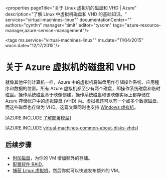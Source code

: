 <properties
	pageTitle="关于 Linux 虚拟机的磁盘和 VHD | Azure"
	description="了解 Linux 中虚拟机磁盘和 VHD 的基础知识。"
	services="virtual-machines-linux""
	documentationCenter=""
	authors="cynthn"
	manager="timlt"
	editor="tysonn"
	tags="azure-resource-manager,azure-service-management"/>

<tags
	ms.service="virtual-machines-linux""
	ms.date="11/04/2015"
	wacn.date="12/17/2015"/>

# 关于 Azure 虚拟机的磁盘和 VHD

就像其他任何计算机一样，Azure 中的虚拟机将磁盘用作存储操作系统、应用程序和数据的位置。所有 Azure 虚拟机都至少有两个磁盘，即操作系统磁盘和临时磁盘。操作系统磁盘基于映像创建，操作系统磁盘和该映像实际上都存储在 Azure 存储帐户中的虚拟硬盘 (VHD) 内。虚拟机还可以有一个或多个数据磁盘，而这些磁盘也存储为 VHD。这篇文章同时也支持 [Windows 虚拟机](/documentation/articles/virtual-machines-windows-about-disks-vhds)。

[AZURE.INCLUDE [了解部署模型](../includes/learn-about-deployment-models-both-include.md)]

[AZURE.INCLUDE [virtual-machines-common-about-disks-vhds](../includes/virtual-machines-common-about-disks-vhds.md)]

## 后续步骤

-  [附加磁盘](/documentation/articles/virtual-machines-linux-attach-disk-portal)，为你的 VM 增加额外的存储。
-  [配置软件 RAID](/documentation/articles/virtual-machines-linux-configure-raid)。
-  [捕获 Linux 虚拟机](/documentation/articles/virtual-machines-linux-classic-capture-image)，然后你就可以快速发布额外的 VM。


<!---HONumber=Mooncake_1207_2015-->